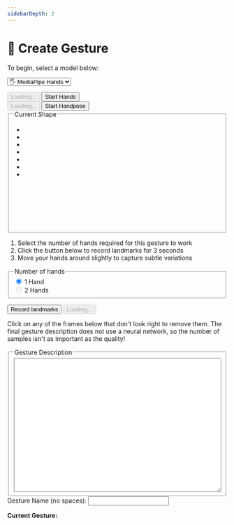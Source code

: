 ```yaml
---
sidebarDepth: 2
---
```

# 🖖 Create Gesture

<div class="row align-top">
  <div class="col-6"><div></div></div>
  <div class="col-6">
    <Window title="Step 1: Choose a model">
      <section>
        <p>To begin, select a model below:</p>
        <p>
          <select ref="modelSelector" class="full-width" @change="updateModel">
            <option value="hands">🖐 MediaPipe Hands</option>
          </select>
        </p>
        <div class="model-button-container model-button-container-hands">
          <HandsfreeToggle class="full-width handsfree-hide-when-started-without-hands" text-off="Start Hands" text-on="Stop Hands Model" :opts="demoOpts.hands" />
          <button class="handsfree-show-when-started-without-hands handsfree-show-when-loading" disabled><Fa-Spinner spin /> Loading...</button>
          <button class="handsfree-show-when-started-without-hands handsfree-hide-when-loading" @click="startDemo('hands')"><Fa-Video /> Start Hands</button>
        </div>
        <div class="model-button-container model-button-container-handpose hidden">
          <HandsfreeToggle class="full-width handsfree-hide-when-started-without-handpose" text-off="Start Handpose" text-on="Stop Handpose Model" :opts="demoOpts.handpose" />
          <button class="handsfree-show-when-started-without-handpose handsfree-show-when-loading" disabled><Fa-Spinner spin /> Loading...</button>
          <button class="handsfree-show-when-started-without-handpose handsfree-hide-when-loading" @click="startDemo('handpose')"><Fa-Video /> Start Handpose</button>
        </div>
      </section>
    </Window>
  </div>
</div>

<Window title="Step 2: Collect samples">
  <div class="row align-top">
    <div class="col-6">
      <fieldset>
        <legend>Current Shape</legend>
        <ul ref="currentShapeBox" class="mt-0 mb-0 tree-view" style="min-height: 220px">
          <li>&nbsp;</li>
          <li>&nbsp;</li>
          <li>&nbsp;</li>
          <li>&nbsp;</li>
          <li>&nbsp;</li>
          <li>&nbsp;</li>
          <li>&nbsp;</li>
        </ul>
      </fieldset>
    </div>
    <div class="col-6">
      <ol>
        <li>Select the number of hands required for this gesture to work</li>
        <li>Click the button below to record landmarks for 3 seconds</li>
        <li>Move your hands around slightly to capture subtle variations</li>
      </ol>
      <p>
        <fieldset>
          <legend>Number of hands</legend>
          <div class="field-row">
            <input id="radio-1-hands" type="radio" name="radio-number-hands" checked>
            <label for="radio-1-hands">1 Hand</label>
          </div>
          <div class="field-row">
            <input id="radio-2-hands" disabled type="radio" name="radio-number-hands">
            <label for="radio-2-hands">2 Hands</label>
          </div>
        </fieldset>
      </p>
      <div>
        <button ref="recordLandmarks" class="handsfree-hide-when-loading full-width" @click="startRecordingShapes">Record landmarks</button>
        <button disabled class="handsfree-show-when-loading"><Fa-Spinner spin /> Loading...</button>
      </div>
    </div>
  </div>
</Window>


<Window title="Step 3: Clean Data">
  <p>Click on any of the frames below that don't look right to remove them. The final gesture description does not use a neural network, so the number of samples isn't as important as the quality!</p>
  <div ref="recordingCanvasContainer" class="row align-top">
  </div>
</Window>

<Window title="Step 4: Gesture Description">
  <div class="row align-top">
    <div class="col-6">
      <fieldset>
        <legend>Gesture Description</legend>
        <textarea readonly ref="gestureDescriptionJSON" style="width: 100%" rows=20 :value="gesture | prettyPrintJSON"></textarea>
      </fieldset>
    </div>
    <div class="col-6">
      <div class="field-row-stacked">
        <label for="input-gesture-name">Gesture Name (no spaces):</label>
        <input id="input-gesture-name" type="text" v-model="gesture.name" @input="onGestureNameUpdate" />
      </div>
    </div>
  </div>
</Window>

<Window title="Step 5: Test Gesture">
  <div class="row align-top">
    <div class="col-6">
    </div>
    <div class="col-6">
      <p>
        <strong>Current Gesture:</strong> <span ref="currentGesture"></span>
      </p>
    </div>
  </div>
</Window>




<!-- Code -->
<script>
import CreateGesture from './index.js'
export default CreateGesture
</script>

<!-- Styles -->
<style lang="stylus">
.gesture-emoji
  font-size 30px
  display inline-block
  margin-right 10px
  margin-bottom 10px
  opacity 0.2

  &.active
    opacity 1

.landmark-canvas-wrap
  padding 3px
  box-sizing border-box
  
.landmark-canvas
  background #222
  width 100%
  transform scale(-1, 1)
  cursor pointer

  &:hover
    opacity 0.5
    background #666
  
  &.removed
    opacity 0.35
    background #999
</style>